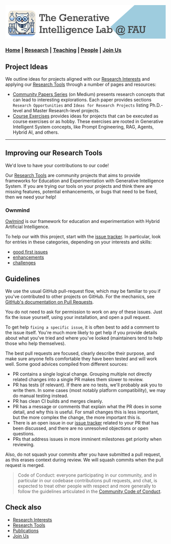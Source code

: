 ![GeniLab-banner](./images/genilab-banner.png)

### [Home](README.md) | [Research](RESEARCH.md) | [Teaching](README.md#teaching) | [People](PEOPLE.md) | [Join Us](JOINUS.md)



## Project Ideas

We outline ideas for projects aligned with our [Research Interests](README.md#research-interests) and applying our [Research Tools](README.md#research-tools) through a number of pages and resources:

* [Community Papers Series](https://medium.com/generative-intelligence-lab/community-papers-series-ebacc91b47ea) (on Medium) presents research concepts that can lead to interesting explorations. Each paper provides sections ``Research Opportunities`` and ``Ideas for Research Projects`` listing Ph.D.-level and Master Research-level projects.
* [Course Exercises](./docs/EXERCISES.md) provides ideas for projects that can be executed as course exercises or as hobby. These exercises are rooted in Generative Intelligent System concepts, like Prompt Engineering, RAG, Agents, Hybrid AI, and others.

--- 

## Improving our Research Tools

We'd love to have your contributions to our code!

Our [Research Tools](README.md#research-tools) are community projects that aims to provide frameworks for  Education and Experimentation with Generative Intelligence System. If you are trying our tools on your projects and think there are missing features, potential enhancements, or bugs that need to be fixed, then we need your help!

### Ownmind

[Owlmind](https://github.com/genilab-fau/owlmind) is our framework for education and experimentation with Hybrid Artificial Intelligence.

To help our with this project, start with the [issue tracker](https://github.com/genilab-fau/owlmind/issues). In particular, look for entries in these categories, depending on your interests and skills:

- [good first issues](https://github.com/genilab-fau/owlmind/labels/good-first-issue)
- [enhancements](https://github.com/genilab-fau/owlmind/labels/enhancement)
- [challenges](https://github.com/genilab-fau/owlmind/labels/challenges)


## Guidelines

We use the usual GitHub pull-request flow, which may be familiar to you if you've contributed to other projects on GitHub.  For the mechanics,
see [GitHub's documentation on Pull Requests](https://help.github.com/articles/using-pull-requests/).

You do not need to ask for permission to work on any of these issues. Just fix the issue yourself, using your installation, and open a pull request.

To get help ``fixing a specific issue``, it is often best to add a comment to the issue itself. You're much more likely to get help if you provide details about what you've tried and where you've looked (maintainers tend to help those who help themselves). 

The best pull requests are focused, clearly describe their purpose, and make sure
anyone fells comfortable they have been  tested and will work well. 
Some good advices compiled from different sources:

* PR contains a single logical change. Grouping multiple not directly related changes 
into a single PR makes them slower to review.
* PR has tests (if relevant). If there are no tests, we'll probably ask you to write them. 
In some cases (most notably platform compatibility), we may do manual testing instead.
* PR has clean CI builds and merges cleanly.
* PR has a message or comments that explain what the PR does in some detail, and why this 
is useful. For small changes this is less important, but the more complex the change, 
the more important this is.
* There is an open issue in our [issue tracker](https://github.com/genilab-fau/owlmind/issues) 
related to your PR that has been discussed, and there are no unresolved objections 
or open questions. 
* PRs that address issues in more imminent milestones get priority when reviewing.

Also, do not squash your commits after you have submitted a pull request, as this
erases context during review. We will squash commits when the pull request is merged.

> Code of Conduct: everyone participating in our community, and in particular in our codebase contributions pull requests, and chat, is expected to treat other people with respect and more generally to follow the guidelines articulated in the  [Community Code of Conduct](https://www.python.org/psf/codeofconduct/).

## Check also
* [Research Interests](README.md#research-interests)
* [Research Tools](README.md#research-tools)
* [Publications](RESEARCH.md#publications)
* [Join Us](JOINUS.md)
